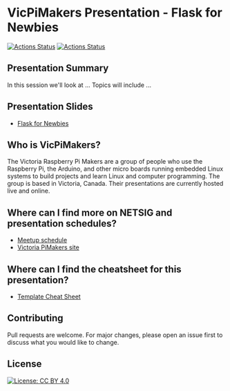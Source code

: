 # VicPiMakers Presentation - Flask for Newbies

[![Actions Status](https://github.com/netserf/vicpimakers-presentation-flask-for-newbies/workflows/Markdown%20Lint/badge.svg)](https://github.com/netserf/vicpimakers-presentation-flask-for-newbies/actions)
[![Actions Status](https://github.com/netserf/vicpimakers-presentation-flask-for-newbies/workflows/Markdown%20Links/badge.svg)](https://github.com/netserf/vicpimakers-presentation-flask-for-newbies/actions)

## Presentation Summary

In this session we'll look at ...
Topics will include ...

## Presentation Slides

* [Flask for Newbies](vicpimakers-presentation-flask-for-newbies.pdf)

## Who is VicPiMakers?

The Victoria Raspberry Pi Makers are a group of people who use the Raspberry Pi,
the Arduino, and other micro boards running embedded Linux systems to build
projects and learn Linux and computer programming. The group is based in
Victoria, Canada. Their presentations are currently hosted live and online.

## Where can I find more on NETSIG and presentation schedules?

* [Meetup schedule](https://www.meetup.com/Victoria-Raspberry-PiMakers-And-Others/events)
* [Victoria PiMakers site](https://vicpimakers.ca/)

## Where can I find the cheatsheet for this presentation?

* [Template Cheat Sheet](template-cheat-sheet.txt)

## Contributing

Pull requests are welcome. For major changes, please open an issue first to
discuss what you would like to change.

## License

[![License: CC BY 4.0](https://img.shields.io/badge/License-CC_BY_4.0-lightgrey.svg)](https://creativecommons.org/licenses/by/4.0/)

